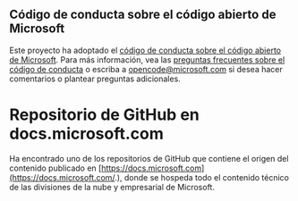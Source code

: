 ## <a name="microsoft-open-source-code-of-conduct"></a>Código de conducta sobre el código abierto de Microsoft

Este proyecto ha adoptado el [código de conducta sobre el código abierto de Microsoft](https://opensource.microsoft.com/codeofconduct/).
Para más información, vea las [preguntas frecuentes sobre el código de conducta](https://opensource.microsoft.com/codeofconduct/faq/) o escriba a [opencode@microsoft.com](mailto:opencode@microsoft.com) si desea hacer comentarios o plantear preguntas adicionales. 

# <a name="docsmicrosoftcom-github-repository"></a>Repositorio de GitHub en docs.microsoft.com

Ha encontrado uno de los repositorios de GitHub que contiene el origen del contenido publicado en [https://docs.microsoft.com](https://docs.microsoft.com/.), donde se hospeda todo el contenido técnico de las divisiones de la nube y empresarial de Microsoft.
